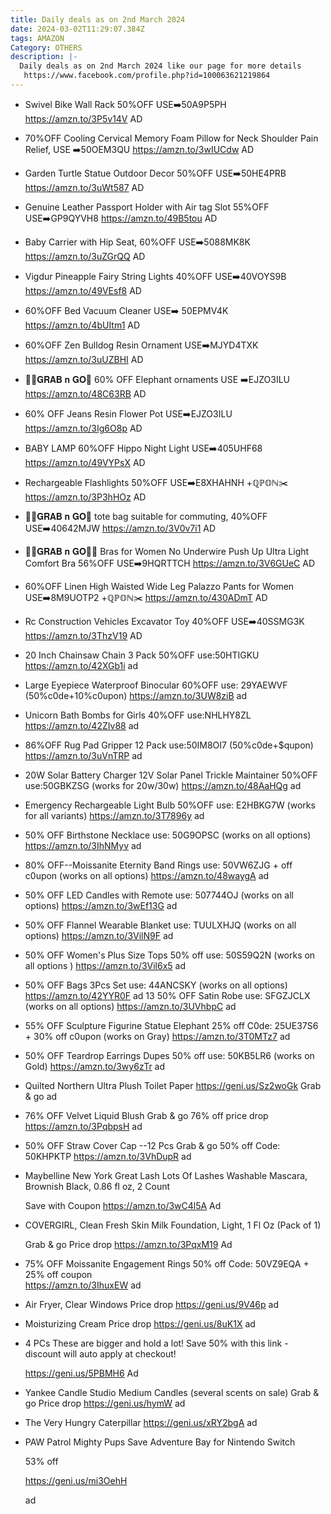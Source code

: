 ```yaml
---
title: Daily deals as on 2nd March 2024
date: 2024-03-02T11:29:07.384Z
tags: AMAZON
Category: OTHERS
description: |-
  Daily deals as on 2nd March 2024 like our page for more details
   https://www.facebook.com/profile.php?id=100063621219864
---
```

* Swivel Bike Wall Rack 
  50%OFF
  USE➡️50A9P5PH
  https://amzn.to/3P5v14V
  AD
* 70%OFF
  Cooling Cervical Memory Foam Pillow for Neck Shoulder Pain Relief, 
  USE ➡️50OEM3QU
  https://amzn.to/3wIUCdw
  AD
* Garden Turtle Statue Outdoor Decor
  50%OFF
  USE➡️50HE4PRB
  https://amzn.to/3uWt587
  AD
* Genuine Leather Passport Holder with Air tag Slot
  55%OFF
  USE➡️GP9QYVH8
  https://amzn.to/49B5tou
  AD
* Baby Carrier with Hip Seat, 
  60%OFF
  USE➡️5088MK8K
  https://amzn.to/3uZGrQQ
  AD
* Vigdur Pineapple Fairy String Lights 
  40%OFF
  USE➡️40VOYS9B
  https://amzn.to/49VEsf8
  AD
* 60%OFF
  Bed Vacuum Cleaner
  USE➡️ 50EPMV4K
  https://amzn.to/4bUItm1
  AD
* 60%OFF
  Zen Bulldog Resin Ornament
  USE➡️MJYD4TXK
  https://amzn.to/3uUZBHI
  AD
* 🏃‍♀️𝐆𝐑𝐀𝐁 𝐧 𝐆𝐎🏃
  60% OFF
  Elephant ornaments
  USE ➡️EJZO3ILU
  https://amzn.to/48C63RB
  AD
* 60% OFF
  Jeans Resin Flower Pot
  USE➡️EJZO3ILU
  https://amzn.to/3Ig6O8p
  AD
* BABY LAMP
  60%OFF
  Hippo Night Light 
  USE➡️405UHF68
  https://amzn.to/49VYPsX
  AD
* Rechargeable Flashlights
  50%OFF
  USE➡️E8XHAHNH +ℚℙ𝕆ℕ✂️
  https://amzn.to/3P3hHOz
  AD
* 🏃‍♀️𝐆𝐑𝐀𝐁 𝐧 𝐆𝐎🏃
  tote bag suitable for commuting,
  40%OFF
  USE➡️40642MJW
   https://amzn.to/3V0v7i1
  AD
* 🏃‍♀️𝐆𝐑𝐀𝐁 𝐧 𝐆𝐎🏃‍♀️
  Bras for Women No Underwire Push Up Ultra Light Comfort Bra
  56%OFF
  USE➡️9HQRTTCH
  https://amzn.to/3V6GUeC
  AD
* 60%OFF
  Linen High Waisted Wide Leg Palazzo Pants for Women 
  USE➡️8M9UOTP2 +ℚℙ𝕆ℕ✂️
  https://amzn.to/430ADmT
  AD
* Rc Construction Vehicles Excavator Toy 
  40%OFF
  USE➡️40SSMG3K
  https://amzn.to/3ThzV19
  AD
* 20 Inch Chainsaw Chain 3 Pack
  50%OFF
  use:50HTIGKU
  https://amzn.to/42XGb1i   ad
* Large Eyepiece Waterproof Binocular
  60%OFF
  use: 29YAEWVF
  (50%c0de+10%c0upon)
  https://amzn.to/3UW8ziB  ad
* Unicorn Bath Bombs for Girls
  40%OFF
  use:NHLHY8ZL
  https://amzn.to/42ZIv88   ad
* 86%OFF
  Rug Pad Gripper 12 Pack
  use:50IM8OI7
  (50%c0de+$qupon)
  https://amzn.to/3uVnTRP   ad
* 20W Solar Battery Charger 12V Solar Panel Trickle Maintainer
  50%OFF
  use:50GBKZSG
  (works for 20w/30w)
  https://amzn.to/48AaHQg   ad
* Emergency Rechargeable Light Bulb
  50%OFF
  use: E2HBKG7W
  (works for all variants)
  https://amzn.to/3T7896y   ad
* 50% OFF 
  Birthstone Necklace
  use: 50G9OPSC (works on all options)
  https://amzn.to/3IhNMyv   ad
* 80% OFF--Moissanite Eternity Band Rings
  use: 50VW6ZJG + off c0upon (works on all options)
  https://amzn.to/48waygA   ad
* 50% OFF LED Candles with Remote
  use: 507744OJ (works on all options)
  https://amzn.to/3wEf13G   ad
* 50% OFF Flannel Wearable Blanket
  use: TUULXHJQ (works on all options)
  https://amzn.to/3VilN9F   ad
* 50% OFF 
  Women's Plus Size Tops
  50% off 
  use: 50S59Q2N (works on all options )
  https://amzn.to/3Vil6x5   ad
* 50% OFF 
  Bags 3Pcs Set
  use: 44ANCSKY (works on all options)
  https://amzn.to/42YYR0F   ad
  13
  50% OFF Satin Robe
  use: SFGZJCLX (works on all options)
  https://amzn.to/3UVhbpC   ad
* 55% OFF 
  Sculpture Figurine Statue Elephant
  25% off C0de: 25UE37S6 + 30% off c0upon (works on Gray)
  https://amzn.to/3T0MTz7   ad
* 50% OFF 
  Teardrop Earrings Dupes
  50% off 
  use: 50KB5LR6 (works on Gold)
  https://amzn.to/3wy6zTr   ad
* Quilted Northern Ultra Plush Toilet Paper 
  https://geni.us/Sz2woGk 
  Grab & go
  ad
* 76% OFF Velvet Liquid Blush
  Grab & go
  76% off price drop
  https://amzn.to/3PqbpsH
  ad
* 50% OFF Straw Cover Cap --12 Pcs
  Grab & go 
  50% off Code: 50KHPKTP 
  https://amzn.to/3VhDupR 
  ad
* Maybelline New York Great Lash Lots Of Lashes Washable Mascara, Brownish Black, 0.86 fl oz, 2 Count

  Save with Coupon 
  https://amzn.to/3wC4l5A
  Ad
* COVERGIRL, Clean Fresh Skin Milk Foundation, Light, 1 Fl Oz (Pack of 1)

  Grab & go 
  Price drop
  https://amzn.to/3PqxM19
  Ad
* 75% OFF Moissanite Engagement Rings 
  50% off Code: 50VZ9EQA + 25% off coupon\
  https://amzn.to/3IhuxEW 
  ad
* Air Fryer, Clear Windows 
  Price drop 
  https://geni.us/9V46p 
  ad 
* Moisturizing Cream
  Price drop
  https://geni.us/8uK1X
  ad
* 4 PCs These are bigger and hold a lot! Save 50% with this link - discount will auto apply at checkout!

  https://geni.us/5PBMH6 
  Ad
* Yankee Candle Studio Medium Candles (several scents on sale)
  Grab & go
  Price drop
  https://geni.us/hymW
  ad
* The Very Hungry Caterpillar
  https://geni.us/xRY2bgA 
  ad 
* PAW Patrol Mighty Pups Save Adventure Bay for Nintendo Switch 

  53% off 

  https://geni.us/mi3OehH 

  ad